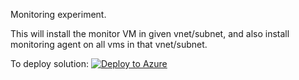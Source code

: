 Monitoring experiment.


This will install the monitor VM in given vnet/subnet, and also install monitoring agent on all vms in that vnet/subnet.

To deploy solution:
[![Deploy to Azure](http://azuredeploy.net/deploybutton.png)](https://portal.azure.com/#create/Microsoft.Template/uri/https%3A%2F%2Fraw.githubusercontent.com%2Fkarataliu%2Fmonicake%2Fmaster%2Fazuredeploy.json)


